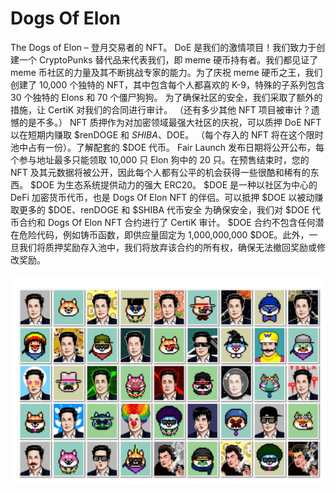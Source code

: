 # Dogs Of Elon

The Dogs of Elon – 登月交易者的 NFT。
DoE 是我们的激情项目！我们致力于创建一个 CryptoPunks 替代品来代表我们，即 meme 硬币持有者。我们都见证了 meme 币社区的力量及其不断挑战专家的能力。为了庆祝 meme 硬币之王，我们创建了 10,000 个独特的 NFT，其中包含每个人都喜欢的 K-9，特殊的子系列包含 30 个独特的 Elons 和 70 个僵尸狗狗。
为了确保社区的安全，我们采取了额外的措施，让 CertiK 对我们的合同进行审计。 （还有多少其他 NFT 项目被审计？遗憾的是不多。）
NFT 质押作为对加密领域最强大社区的庆祝，可以质押 DoE NFT 以在短期内赚取 $renDOGE 和 $SHIBA、$DOE。 （每个存入的 NFT 将在这个限时池中占有一份）。了解配套的 $DOE 代币。
Fair Launch 发布日期将公开公布，每个参与地址最多只能领取 10,000 只 Elon 狗中的 20 只。在预售结束时，您的 NFT 及其元数据将被公开，因此每个人都有公平的机会获得一些很酷和稀有的东西。
$DOE 为生态系统提供动力的强大 ERC20。 $DOE 是一种以社区为中心的 DeFi 加密货币代币，也是 Dogs Of Elon NFT 的伴侣。可以抵押 $DOE 以被动赚取更多的 $DOE、renDOGE 和 $SHIBA
代币安全 为确保安全，我们对 $DOE 代币合约和 Dogs Of Elon NFT 合约进行了 CertiK 审计。 $DOE 合约不包含任何潜在危险代码，例如铸币函数，即供应量固定为 1,000,000,000 $DOE。此外，一旦我们将质押奖励存入池中，我们将放弃该合约的所有权，确保无法撤回奖励或修改奖励。

![dogsofelon-dapp-defi-ethereum-image1_4c8254e8e0719008ce5f3a4e0bf6d67c](dogsofelon-dapp-defi-ethereum-image1_4c8254e8e0719008ce5f3a4e0bf6d67c.png)
